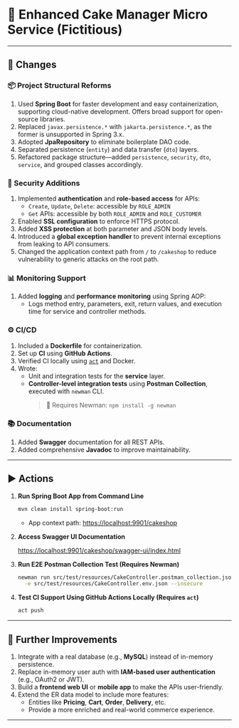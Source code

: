 # 🍰 Enhanced Cake Manager Micro Service (Fictitious)

---

## 🔧 Changes

### 📦 Project Structural Reforms
1. Used **Spring Boot** for faster development and easy containerization, supporting cloud-native development. Offers broad support for open-source libraries.
2. Replaced `javax.persistence.*` with `jakarta.persistence.*`, as the former is unsupported in Spring 3.x.
3. Adopted **JpaRepository** to eliminate boilerplate DAO code.
4. Separated persistence (`entity`) and data transfer (`dto`) layers.
5. Refactored package structure—added `persistence`, `security`, `dto`, `service`, and grouped classes accordingly.

### 🔐 Security Additions
1. Implemented **authentication** and **role-based access** for APIs:
    - `Create`, `Update`, `Delete`: accessible by `ROLE_ADMIN`
    - `Get` APIs: accessible by both `ROLE_ADMIN` and `ROLE_CUSTOMER`
2. Enabled **SSL configuration** to enforce HTTPS protocol.
3. Added **XSS protection** at both parameter and JSON body levels.
4. Introduced a **global exception handler** to prevent internal exceptions from leaking to API consumers.
5. Changed the application context path from `/` to `/cakeshop` to reduce vulnerability to generic attacks on the root path.

### 📊 Monitoring Support
1. Added **logging** and **performance monitoring** using Spring AOP:
    - Logs method entry, parameters, exit, return values, and execution time for service and controller methods.

### ⚙️ CI/CD
1. Included a **Dockerfile** for containerization.
2. Set up **CI** using **GitHub Actions**.
3. Verified CI locally using [`act`](https://github.com/nektos/act) and Docker.
4. Wrote:
    - Unit and integration tests for the **service** layer.
    - **Controller-level integration tests** using **Postman Collection**, executed with `newman` CLI.
      > 📌 Requires Newman: `npm install -g newman`

### 📚 Documentation
1. Added **Swagger** documentation for all REST APIs.
2. Added comprehensive **Javadoc** to improve maintainability.

---

## ▶️ Actions

1. **Run Spring Boot App from Command Line**

   ```bash
   mvn clean install spring-boot:run
   ```

    - App context path: [https://localhost:9901/cakeshop](https://localhost:9901/cakeshop)

2. **Access Swagger UI Documentation**

   [https://localhost:9901/cakeshop/swagger-ui/index.html](https://localhost:9901/cakeshop/swagger-ui/index.html)

3. **Run E2E Postman Collection Test (Requires Newman)**

   ```bash
   newman run src/test/resources/CakeController.postman_collection.json \
     -e src/test/resources/CakeController.env.json --insecure
   ```

4. **Test CI Support Using GitHub Actions Locally (Requires `act`)**

   ```bash
   act push
   ```

---

## 🚀 Further Improvements

1. Integrate with a real database (e.g., **MySQL**) instead of in-memory persistence.
2. Replace in-memory user auth with **IAM-based user authentication** (e.g., OAuth2 or JWT).
3. Build a **frontend web UI** or **mobile app** to make the APIs user-friendly.
4. Extend the ER data model to include more features:
    - Entities like **Pricing**, **Cart**, **Order**, **Delivery**, etc.
    - Provide a more enriched and real-world commerce experience.

---
